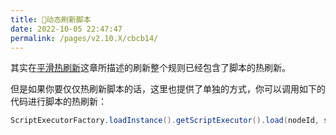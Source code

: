 ```yaml
---
title: 🍘动态刷新脚本
date: 2022-10-05 22:47:47
permalink: /pages/v2.10.X/cbcb14/
---
```


其实在[平滑热刷新](/pages/v2.10.X/204d71/)这章所描述的刷新整个规则已经包含了脚本的热刷新。

但是如果你要仅仅热刷新脚本的话，这里也提供了单独的方式，你可以调用如下的代码进行脚本的热刷新：

```java
ScriptExecutorFactory.loadInstance().getScriptExecutor().load(nodeId, script);
```
